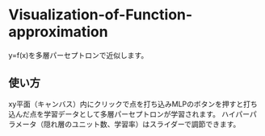 # Visualization-of-Function-approximation
y=f(x)を多層パーセプトロンで近似します。
## 使い方
xy平面（キャンバス）内にクリックで点を打ち込みMLPのボタンを押すと打ち込んだ点を学習データとして多層パーセプトロンが学習されます。
ハイパーパラメータ（隠れ層のユニット数、学習率）はスライダーで調節できます。
